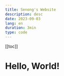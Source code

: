 ```yaml
---
title: Senong's Website
description: desc
date: 2023-09-03
lang: en
duration: 3min
type: code
---
```


[[toc]]

# Hello, World!